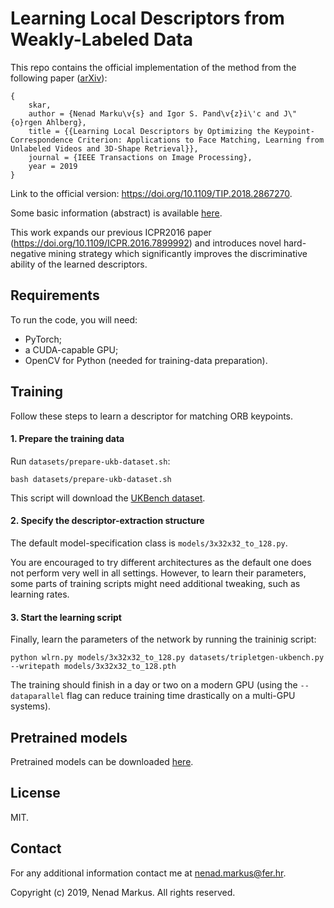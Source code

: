 # Learning Local Descriptors from Weakly-Labeled Data

This repo contains the official implementation of the method from the following paper ([arXiv](https://arxiv.org/abs/1603.09095)):

```@article
{
	skar,
	author = {Nenad Marku\v{s} and Igor S. Pand\v{z}i\'c and J\"{o}rgen Ahlberg},
	title = {{Learning Local Descriptors by Optimizing the Keypoint-Correspondence Criterion: Applications to Face Matching, Learning from Unlabeled Videos and 3D-Shape Retrieval}},
	journal = {IEEE Transactions on Image Processing},
	year = 2019
}
```

Link to the official version: <https://doi.org/10.1109/TIP.2018.2867270>.

Some basic information (abstract) is available [here](INFO.md).

This work expands our previous ICPR2016 paper (<https://doi.org/10.1109/ICPR.2016.7899992>) and introduces novel hard-negative mining strategy which significantly improves the discriminative ability of the learned descriptors.

## Requirements

To run the code, you will need:

* PyTorch;
* a CUDA-capable GPU;
* OpenCV for Python (needed for training-data preparation).

## Training

Follow these steps to learn a descriptor for matching ORB keypoints.

#### 1. Prepare the training data

Run `datasets/prepare-ukb-dataset.sh`:

	bash datasets/prepare-ukb-dataset.sh

This script will download the [UKBench dataset](https://archive.org/details/ukbench).

#### 2. Specify the descriptor-extraction structure

The default model-specification class is `models/3x32x32_to_128.py`.

You are encouraged to try different architectures as the default one does not perform very well in all settings.
However, to learn their parameters, some parts of training scripts might need additional tweaking, such as learning rates.

#### 3. Start the learning script

Finally, learn the parameters of the network by running the traininig script:

	python wlrn.py models/3x32x32_to_128.py datasets/tripletgen-ukbench.py --writepath models/3x32x32_to_128.pth

The training should finish in a day or two on a modern GPU
(using the `--dataparallel` flag can reduce training time drastically on a multi-GPU systems).

## Pretrained models

Pretrained models can be downloaded [here](https://drive.google.com/open?id=18ybkdPl-NnAyHLgg0zU-hni__4V7E4XR).

## License

MIT.

## Contact

For any additional information contact me at <nenad.markus@fer.hr>.

Copyright (c) 2019, Nenad Markus. All rights reserved.